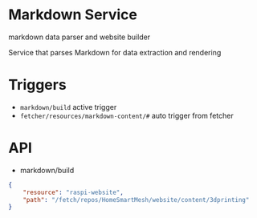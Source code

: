 # Markdown Service
markdown data parser and website builder

Service that parses Markdown for data extraction and rendering

# Triggers
* `markdown/build` active trigger
* `fetcher/resources/markdown-content/#` auto trigger from fetcher

# API
* markdown/build
```json
{
    "resource": "raspi-website",
    "path": "/fetch/repos/HomeSmartMesh/website/content/3dprinting"
}
```
